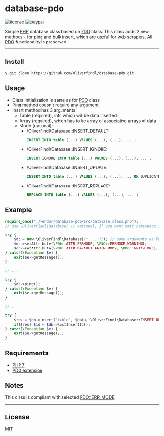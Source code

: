 # database-pdo

![license](https://img.shields.io/github/license/oliverfindl/database-pdo.svg?style=flat)
[![paypal](https://img.shields.io/badge/donate-paypal-blue.svg?colorB=0070ba&style=flat)](https://paypal.me/oliverfindl)

Simple [PHP](https://secure.php.net/) database class based on [PDO](https://secure.php.net/manual/en/book.pdo.php) class. This class adds 2 new methods - for ping and bulk insert, which are useful for web scrapers. All [PDO](https://secure.php.net/manual/en/book.pdo.php) functionality is preserved.

---

## Install

```bash
$ git clone https://github.com/oliverfindl/database-pdo.git
```

## Usage

* Class initialization is same as for [PDO](https://secure.php.net/manual/en/class.pdo.php) class
* Ping method doesn't require any argument
* Insert method has 3 arguments:
	* Table (required), into which will be data inserted
	* Array (required), which has to be array of associative arrays of data
	* Mode (optional):
		* \OliverFindl\Database::INSERT_DEFAULT:  
			```sql
			INSERT INTO table (...) VALUES (...), (...), ... ;
			```
		* \OliverFindl\Database::INSERT_IGNORE:  
			```sql
			INSERT IGNORE INTO table (...) VALUES (...), (...), ... ;
			```
		* \OliverFindl\Database::INSERT_UPDATE:  
			```sql
			INSERT INTO table (...) VALUES (...), (...), ... ON DUPLICATE KEY UPDATE column = VALUES(column), ... ;
			```
		* \OliverFindl\Database::INSERT_REPLACE:  
			```sql
			REPLACE INTO table (...) VALUES (...), (...), ... ;
			```

## Example

```php
require_once("./vendor/database-pdo/src/database.class.php");
// use \OliverFindl\Database; // optional, if you want omit namespace in code

try {
	$db = new \OliverFindl\Database(/* ... */); // same arguments as PDO
	$db->setAttribute(\PDO::ATTR_ERRMODE, \PDO::ERRMODE_WARNING);
	$db->setAttribute(\PDO::ATTR_DEFAULT_FETCH_MODE, \PDO::FETCH_OBJ);
} catch(\Exception $e) {
	exit($e->getMessage());
}

// ...

try {
	$db->ping();
} catch(\Exception $e) {
	exit($e->getMessage());
}

// ...

try {
	$res = $db->insert("table", $data, \OliverFindl\Database::INSERT_UPDATE);
	if($res) $id = $db->lastInsertId();
} catch(\Exception $e) {
	exit($e->getMessage());
}
```

## Requirements

* [PHP 7](https://secure.php.net/manual/en/install.php)
* [PDO extension](https://secure.php.net/manual/en/pdo.setup.php)

## Notes

This class is compliant with selected [PDO::ERR_MODE](http://php.net/manual/en/pdo.setattribute.php).

---

## License

[MIT](http://opensource.org/licenses/MIT)
